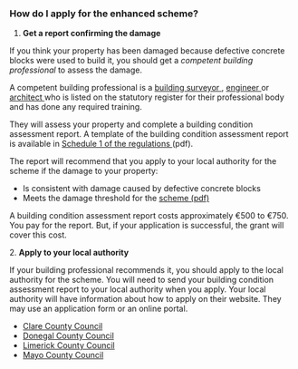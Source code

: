###  **How do I apply for the enhanced scheme?**

  1. **Get a report confirming the damage**

If you think your property has been damaged because defective concrete blocks
were used to build it, you should get a _competent building professional_ to
assess the damage.

A competent building professional is a [ building surveyor ](https://scsi.ie/)
, [ engineer ](https://www.engineersireland.ie/Professionals) or [ architect
](https://www.riai.ie/) who is listed on the statutory register for their
professional body and has done any required training.

They will assess your property and complete a building condition assessment
report. A template of the building condition assessment report is available in
[ Schedule 1 of the regulations
](https://www.gov.ie/pdf/?file=https://assets.gov.ie/262454/05313c4e-49d5-4984-b75f-316787c06643.pdf#page=null)
(pdf).

The report will recommend that you apply to your local authority for the
scheme if the damage to your property:

  * Is consistent with damage caused by defective concrete blocks 
  * Meets the damage threshold for the [ scheme (pdf) ](https://www.gov.ie/pdf/?file=https://assets.gov.ie/262454/05313c4e-49d5-4984-b75f-316787c06643.pdf#page=null)

A building condition assessment report costs approximately €500 to €750. You
pay for the report. But, if your application is successful, the grant will
cover this cost.  
  
2\. **Apply to your local authority**

If your building professional recommends it, you should apply to the local
authority for the scheme. You will need to send your building condition
assessment report to your local authority when you apply. Your local authority
will have information about how to apply on their website. They may use an
application form or an online portal.

  * [ Clare County Council ](https://www.clarecoco.ie/services/housing/dcb-scheme/)
  * [ Donegal County Council ](https://www.donegalcoco.ie/defectiveconcreteblocks/)
  * [ Limerick County Council ](https://www.limerick.ie/council/services/housing/grant-schemes-for-housing/defective-concrete-blocks-grant-scheme)
  * [ Mayo County Council ](https://www.mayo.ie/housing/defective-concrete-blocks-grant-scheme)
